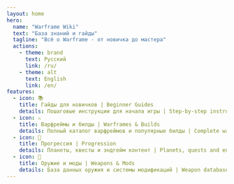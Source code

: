 ```yaml
---
layout: home
hero:
  name: "Warframe Wiki"
  text: "База знаний и гайды"
  tagline: "Всё о Warframe - от новичка до мастера"
  actions:
    - theme: brand
      text: Русский
      link: /ru/
    - theme: alt
      text: English
      link: /en/
features:
  - icon: 📚
    title: Гайды для новичков | Beginner Guides
    details: Пошаговые инструкции для начала игры | Step-by-step instructions to start playing
  - icon: ⚔️
    title: Варфреймы и билды | Warframes & Builds
    details: Полный каталог варфреймов и популярные билды | Complete warframe catalog and popular builds
  - icon: 🌌
    title: Прогрессия | Progression
    details: Планеты, квесты и эндгейм контент | Planets, quests and endgame content
  - icon: 🔧
    title: Оружие и моды | Weapons & Mods
    details: База данных оружия и системы модификаций | Weapon database and mod system
---
```


<style>
.VPHero .name {
  background: linear-gradient(120deg, #bd2a2a 30%, #f39c12);
  -webkit-background-clip: text;
  -webkit-text-fill-color: transparent;
  background-clip: text;
}

.VPFeature {
  transition: transform 0.2s;
}

.VPFeature:hover {
  transform: translateY(-4px);
}
</style>
